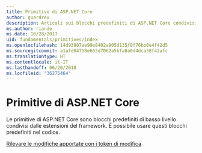```yaml
---
title: Primitive di ASP.NET Core
author: guardrex
description: Articoli sui blocchi predefiniti di ASP.NET Core condivisi dalle estensioni del framework che è possibile usare nel codice.
ms.author: riande
ms.date: 10/28/2017
uid: fundamentals/primitives/index
ms.openlocfilehash: 14d93807ae99e8402a905d135f8f76bb0e4f42d5
ms.sourcegitcommit: a1afd04758e663d7062a5bfa8a0d4dca38f42afc
ms.translationtype: HT
ms.contentlocale: it-IT
ms.lasthandoff: 06/20/2018
ms.locfileid: "36275464"
---
```

# <a name="primitives-in-aspnet-core"></a>Primitive di ASP.NET Core

Le primitive di ASP.NET Core sono blocchi predefiniti di basso livello condivisi dalle estensioni del framework. È possibile usare questi blocchi predefiniti nel codice.

[Rilevare le modifiche apportate con i token di modifica](xref:fundamentals/primitives/change-tokens)
